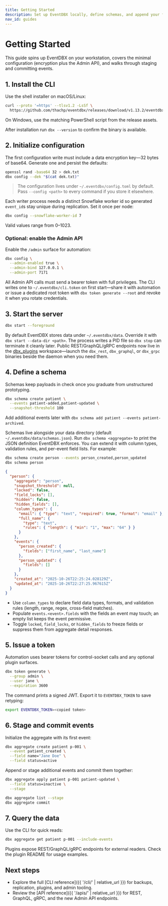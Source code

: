 ```yaml
---
title: Getting Started
description: Set up EventDBX locally, define schemas, and append your first event.
nav_id: guides
---
```


# Getting Started

This guide spins up EventDBX on your workstation, covers the minimal configuration (encryption plus the Admin API), and walks through staging and committing events.

## 1. Install the CLI

Use the shell installer on macOS/Linux:

```bash
curl --proto '=https' --tlsv1.2 -LsSf \
  https://github.com/thachp/eventdbx/releases/download/v1.13.2/eventdbx-installer.sh | sh
```

On Windows, use the matching PowerShell script from the release assets.

After installation run `dbx --version` to confirm the binary is available.

## 2. Initialize configuration

The first configuration write must include a data encryption key—32 bytes of base64. Generate one and persist the defaults:

```bash
openssl rand -base64 32 > dek.txt
dbx config --dek "$(cat dek.txt)"
```

> The configuration lives under `~/.eventdbx/config.toml` by default. Pass `--config <path>` to every command if you store it elsewhere.

Each writer process needs a distinct Snowflake worker id so generated `event_id`s stay unique during replication. Set it once per node:

```bash
dbx config --snowflake-worker-id 7
```

Valid values range from 0–1023.

### Optional: enable the Admin API

Enable the `/admin` surface for automation:

```bash
dbx config \
  --admin-enabled true \
  --admin-bind 127.0.0.1 \
  --admin-port 7171
```

All Admin API calls must send a bearer token with full privileges. The CLI writes one to `~/.eventdbx/cli.token` on first start—share it with automation or issue a dedicated root token with `dbx token generate --root` and revoke it when you rotate credentials.

## 3. Start the server

```bash
dbx start --foreground
```

By default EventDBX stores data under `~/.eventdbx/data`. Override it with `dbx start --data-dir <path>`. The process writes a PID file so `dbx stop` can terminate it cleanly later. Public REST/GraphQL/gRPC endpoints now live in the [dbx_plugins](https://github.com/thachp/dbx_plugins) workspace—launch the `dbx_rest`, `dbx_graphql`, or `dbx_grpc` binaries beside the daemon when you need them.

## 4. Define a schema

Schemas keep payloads in check once you graduate from unstructured prototyping.

```bash
dbx schema create patient \
  --events patient-added,patient-updated \
  --snapshot-threshold 100
```

Add additional events later with `dbx schema add patient --events patient-archived`.

Schemas live alongside your data directory (default `~/.eventdbx/data/schemas.json`). Run `dbx schema <aggregate>` to print the JSON definition EventDBX enforces. You can extend it with column types, validation rules, and per-event field lists. For example:

```bash
dbx schema create person --events person_created,person_updated
dbx schema person
```

```json
{
  "person": {
    "aggregate": "person",
    "snapshot_threshold": null,
    "locked": false,
    "field_locks": [],
    "hidden": false,
    "hidden_fields": [],
    "column_types": {
      "email": { "type": "text", "required": true, "format": "email" },
      "full_name": {
        "type": "text",
        "rules": { "length": { "min": "1", "max": "64" } }
      }
    },
    "events": {
      "person_created": {
        "fields": ["first_name", "last_name"]
      },
      "person_updated": {
        "fields": []
      }
    },
    "created_at": "2025-10-26T22:25:24.028129Z",
    "updated_at": "2025-10-26T22:27:25.967615Z"
  }
}
```

- Use `column_types` to declare field data types, formats, and validation rules (length, range, regex, cross-field matches).
- Populate `events.<event>.fields` with the fields an event may touch; an empty list keeps the event permissive.
- Toggle `locked`, `field_locks`, or `hidden_fields` to freeze fields or suppress them from aggregate detail responses.

## 5. Issue a token

Automation uses bearer tokens for control-socket calls and any optional plugin surfaces.

```bash
dbx token generate \
  --group admin \
  --user jane \
  --expiration 3600
```

The command prints a signed JWT. Export it to `EVENTDBX_TOKEN` to save retyping:

```bash
export EVENTDBX_TOKEN=<copied token>
```

## 6. Stage and commit events

Initialize the aggregate with its first event:

```bash
dbx aggregate create patient p-001 \
  --event patient_created \
  --field name="Jane Doe" \
  --field status=active
```

Append or stage additional events and commit them together:

```bash
dbx aggregate apply patient p-001 patient-updated \
  --field status=inactive \
  --stage

dbx aggregate list --stage
dbx aggregate commit
```

## 7. Query the data

Use the CLI for quick reads:

```bash
dbx aggregate get patient p-001 --include-events
```

Plugins expose REST/GraphQL/gRPC endpoints for external readers. Check the plugin README for usage examples.

## Next steps

- Explore the full [CLI reference]({{ '/cli/' | relative_url }}) for backups, replication, plugins, and admin tooling.
- Review the [API reference]({{ '/apis/' | relative_url }}) for REST, GraphQL, gRPC, and the new Admin API endpoints.
